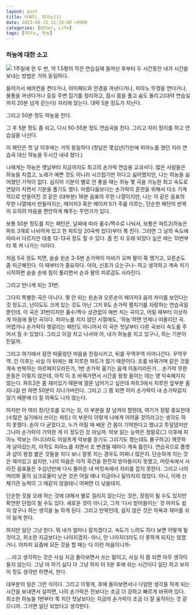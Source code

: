```yaml
---
layout: post
title: 어쩌다, 피아노(1)
date: 2023-08-15 12:19:00 +0900
categories: [Other, Life]
tags: [피아노, 하농]
---
```


### 하농에 대한 소고

![](https://cojette.files.wordpress.com/2023/07/image-5.png?w=659)
1주일에 한 두 번, 약 1.5평의 작은 연습실에 들어선 후부터 두 시간동안 내가 시간을 보내는 방법은 거의 동일하다.

들어가서 에어컨을 켠다거나, 아이패드와 안경을 꺼낸다거나, 피아노 뚜껑을 연다거나, 물통을 꺼낸다거나 등등 주변 집기를 정리하고, 잠시 몸을 풀고 숨도 돌리고(대략 연습실까지 20분 넘게 걷는다) 자리에 앉는다. 대략 5분 정도가 지난다.

그리고 50분 정도 하농을 친다.

그 후 5분 정도 좀 쉬고, 다시 50-55분 정도 연습곡을 친다. 그리고 자리 정리를 하고 연습실을 나선다.

이 패턴은 첫 날 이후에는 거의 동일하다 (첫날은 몇십년(?)만에 피아노를 쳤던 지라 연습곡 대신 하농을 두시간 내내 쳤다.)

나에게는 하농은 옛날부터 지금까지도 최고의 손가락 연습용 교과서다. 많은 사람들은 하농을 지겹고, 노래가 예쁜 것도 아니라 시끄럽기만 하다고 싫어했지만, 나는 하농을 싫어했던 기억이 없다. 심지어 기분이 별로 안 좋을 때는 하농 몇 곡을 가능한 최고 속도로 연달아 치면서 기분을 풀기도 했다. 아름다움보다는 손가락의 훈련을 위해서 다소 기계적으로 만들어진 것 같은 (대부분) 16분 음표의 무한 나열이지만, 나는 이 같은 음표의 무한 나열에서 만들어지는, 메이저3 혹은 메이저 5가 주를 이루는, 단순한 패턴의 반복이 오히려 마음을 편안하게 해주는 무언가가 있다.

보통 50분 정도를 치는 패턴은, 날짜에 따라 홀수/짝수로 나눠서, 보통은 파트2(하농은 파트 3개로 나뉘어져 있고 한 파트당 20곡씩 있다)부터 쭉 친다. 그러면 그 날의 속도에 따라서 다르지만 대충 12-13곡 정도 칠 수 있다. 좀 친 지 오래 되었다 싶은 때는 10번부터 쭉 쳐 나가는 식이다.

처음 5곡 정도 치면, 슬슬 왼손 3-5번 손가락이 마비가 오며 팔이 쭉 땡기고, 오른손도 좀 피곤해진다. 이 때부터가 중요하다. 아아, 신호가 오는구나- 하고 생각하고 계속 치기 시작하면 슬슬 손에 힘이 풀리면서 손과 팔의 피로감도 사라진다.

그리고 만나게 되는 31번.

그다지 특별한 곡은 아니다. 몇 안 되는 왼손과 오른손이 메이저3 음의 차이를 보인다는 것 정도고, 난이도도 크게 있는 것도 아닌 그저 8도 손가락 펼치기를 자랑하는 연습곡일 뿐인데. 이 곡은 31번이지만 홀수/짝수 상관없이 매번 치는 곡이고, 어릴 때부터 이상하게 마음에 들던 곡이다. 피아노를 치지 않던 시절에도, '하농'하면 언제나 떠올리던 곡. 어렵거나 손가락이 헷갈리는 패턴도 아니어서 이 곡은 첫날부터 다른 곡보다 속도를 주어서 칠 수 있었다. 그리고 이걸 치고 나서야 아, 내가 하농을 치고 있구나, 하는 기분이 든달까.

그리고 여기에서 잠깐 떠올랐던 마음을 진정시키고, 뒤를 꾸역꾸역 이어나간다. 꾸역꾸역..인 이후는 사실 이 뒤에는 꽤 지루한 파트가 많기 때문이다. 조를 바꿔가며 같은 것을 계속 반복하는 아르페지오라든가, 1번 손가락 옮기는 음계 이동이라든가... 손가락 무한 운동은 이렇지 않은데, 아직 이 조 바꿔가면서 시간을 왕창 들이는 데는 영 익숙해지지 않는다. 파트3은 좀 재미있기 때문에 얼른 넘어가고 싶은데 파트3에서 지루한 앞부분 좀 지나갈 만 하면 50분이 지나가버린다. 그리고 그 쯤 되면 이미 손가락이 내 손가락같지 않기 때문에 더 칠 의욕도 나지 않는다.

하지만 이 여러 장/단조를 오가는 것, 이 부분을 잘 넘겨야 할텐데, 여기가 정말 중요한데(수많은 실기에서 쓰이는 파트) 이 부분이 이렇게 나에게 어려울 것이라고는 생각도 하지 못했다. 손이 다 굳었다고, 누가 어릴 때 배운 건 몸이 기억한다고 했냐고 투덜댔지만 그나마 손가락이 기억한 게 이 정도인 것 아닐까. 악보 읽는 능력은 정말로(그 이후에 피아노 악보는 아니더라도 어설프게 악보를 듣기도 그리기도 했는데도 불구하고) 깨끗하게 날아갔는지, 아직도 피아노를 치면서 조 변경될 때마다 계속 틀린다. 연습곡으로 플랫과 샵이 왕창 붙은 것들을 치다 보니 잘못 치는 경우도 어찌나 많은지. 단순하게 치는 것은 재미있고 쉽지만, 나의 마음은 아직 흑건을 완전히 받아들이지 못했고, 머릿속에서 사라진 음표들은 수십년만에 다시 돌아온 내 머릿속에서 자리를 잡지 못한다. 그리고 나의 머리와 몸의 싱크로율이 낮은 것은 어릴 때나 지금이나 달라지지 않았다. 아니, 이제 신체기관 능력이 그 때같지 않을테니 어쩌면 더 낮을테지.

단순한 것을 오래 하는 것에 대해서 별로 질리지 않는다는 것은, 장점이 될 수도 있지만 확연한 단점이 될 수도 있다. 새로운 것이 아니고, 그저 '다시 받아들이는' 것 마저도 쉽지 않구나 하는 생각을 늘 하게 된다. 그리고 반복인데, 쉽지 않은 것은 의욕과 재미를 쉬이 잃게 한다.

하지만 일단 그냥 한다. 뭐 내가 얼마나 잘치겠다고. 속도가 느려도 하다 보면 어떻게 될 것이고, 최소한 지금보다는 나아지겠지- 아니, 안 나아지더라도 더 못하게 되지는 않겠거니. 어차피 요즘에 모든 것을 할 때는 다 이런 마음이니까-

....라고 생각하는 것은 사실 지금 돌아보면서 쓰는 말이고, 사실 이 쯤 되면 아무 생각이 들지 않는다. 그냥 아 하기 싫다 아 그냥 하자 아 5분 후에 쉬는 시간이다 일단 하고 보자 이 정도 생각만 하면서, 한다.

대부분의 일은 그런 식이다. 그리고 이렇게, 후에 돌아보면서나 다양한 생각을 하게 되는 시간을 보내면서 살피면, 나의 손가락은 전보다는 조금 더 강하고 빠르게 바뀌어 있다. 최소한 하농을 1번부터 쭉 치던 첫날보다는 지금의 손가락이 조금 더 잘 움직이는 것 같으니까. 그거면 일단 되었다고 생각한다.
